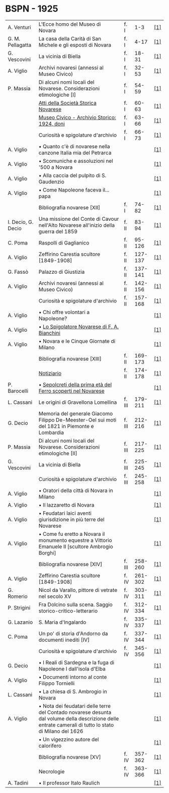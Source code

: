 # BSPN - 1925

<table>
    <tr>
        <td>A. Venturi</td>
        <td>L'Ecce homo del Museo di Novara</td>
        <td>f. I</td>
        <td>1-3</td>
        <td><a href="https://en.calameo.com/read/00726073534d72dc69f19">[1]</a></td>
    </tr>
    <tr>
        <td>G. M. Pellagatta</td>
        <td>La casa della Carit&agrave; di San Michele e gli esposti di Novara</td>
        <td>f. I</td>
        <td>4-17</td>
        <td><a href="https://en.calameo.com/read/00726073534d72dc69f19">[1]</a></td>
    </tr>
    <tr>
        <td>G. Vescovini</td>
        <td>La vicinia di Biella</td>
        <td>f. I</td>
        <td>18-31</td>
        <td><a href="https://en.calameo.com/read/00726073534d72dc69f19">[1]</a></td>
    </tr>
    <tr>
        <td>A. Viglio</td>
        <td>Archivi novaresi (annessi al Museo Civico)</td>
        <td>f. I</td>
        <td>32-53</td>
        <td><a href="https://en.calameo.com/read/00726073534d72dc69f19">[1]</a></td>
    </tr>
    <tr>
        <td>P. Massia</td>
        <td>Di alcuni nomi locali del Novarese. Considerazioni etimologiche [I]</td>
        <td>f. I</td>
        <td>54-59</td>
        <td><a href="https://en.calameo.com/read/00726073534d72dc69f19">[1]</a></td>
    </tr>
    <tr>
        <td></td>
        <td><a href="http://www.ssno.it/BSPNo/bspn_not25.html#251a">Atti della Societ&agrave; Storica Novarese</a></td>
        <td>f. I</td>
        <td>60-63</td>
        <td><a href="https://en.calameo.com/read/00726073534d72dc69f19">[1]</a></td>
    </tr>
    <tr>
        <td></td>
        <td><a href="http://www.ssno.it/BSPNo/bspn_not25.html#251b">Museo Civico - Archivio Storico: 1924, doni</a></td>
        <td>f. I</td>
        <td>63-66</td>
        <td><a href="https://en.calameo.com/read/00726073534d72dc69f19">[1]</a></td>
    </tr>
    <tr>
        <td></td>
        <td>Curiosit&agrave; e spigolature d'archivio</td>
        <td>f. I</td>
        <td>66-73</td>
        <td><a href="https://en.calameo.com/read/00726073534d72dc69f19">[1]</a></td>
    </tr>
    <tr>
        <td>A. Viglio</td>
        <td>&bullet; Quanto c'&egrave; di novarese nella canzone Italia mia del Petrarca</td>
        <td></td>
        <td></td>
        <td><a href="https://en.calameo.com/read/00726073534d72dc69f19">[1]</a></td>
    </tr>
    <tr>
        <td>A. Viglio</td>
        <td>&bullet; Scomuniche e assoluzioni nel '500 a Novara</td>
        <td></td>
        <td></td>
        <td><a href="https://en.calameo.com/read/00726073534d72dc69f19">[1]</a></td>
    </tr>
    <tr>
        <td>A. Viglio</td>
        <td>&bullet; Alla caccia del pulpito di S. Gaudenzio</td>
        <td></td>
        <td></td>
        <td><a href="https://en.calameo.com/read/00726073534d72dc69f19">[1]</a></td>
    </tr>
    <tr>
        <td>A. Viglio</td>
        <td>&bullet; Come Napoleone faceva il... papa</td>
        <td></td>
        <td></td>
        <td><a href="https://en.calameo.com/read/00726073534d72dc69f19">[1]</a></td>
    </tr>
    <tr>
        <td></td>
        <td>Bibliografia novarese [XII]</td>
        <td>f. I</td>
        <td>74-82</td>
        <td><a href="https://en.calameo.com/read/00726073534d72dc69f19">[1]</a></td>
    </tr>
    <tr>
        <td>I. Decio, G. Decio</td>
        <td>Una missione del Conte di Cavour nell'Alto Novarese all'inizio della guerra del 1859</td>
        <td>f. II</td>
        <td>83-94</td>
        <td><a href="https://en.calameo.com/read/0072607353b052b32515a">[1]</a></td>
    </tr>
    <tr>
        <td>C. Poma</td>
        <td>Raspolli di Gaglianico</td>
        <td>f. II</td>
        <td>95-126</td>
        <td><a href="https://en.calameo.com/read/0072607353b052b32515a">[1]</a></td>
    </tr>
    <tr>
        <td>A. Viglio</td>
        <td>Zeffirino Carestia scultore [1849-1908]</td>
        <td>f. II</td>
        <td>127-137</td>
        <td><a href="https://en.calameo.com/read/0072607353b052b32515a">[1]</a></td>
    </tr>
    <tr>
        <td>G. Fass&ograve;</td>
        <td>Palazzo di Giustizia</td>
        <td>f. II</td>
        <td>137-141</td>
        <td><a href="https://en.calameo.com/read/0072607353b052b32515a">[1]</a></td>
    </tr>
    <tr>
        <td>A. Viglio</td>
        <td>Archivi novaresi (annessi al Museo Civico)</td>
        <td>f. II</td>
        <td>142-156</td>
        <td><a href="https://en.calameo.com/read/0072607353b052b32515a">[1]</a></td>
    </tr>
    <tr>
        <td></td>
        <td>Curiosit&agrave; e spigolature d'archivio</td>
        <td>f. II</td>
        <td>157-168</td>
        <td><a href="https://en.calameo.com/read/0072607353b052b32515a">[1]</a></td>
    </tr>
    <tr>
        <td>A. Viglio</td>
        <td>&bullet; Chi offre volontari a Napoleone?</td>
        <td></td>
        <td></td>
        <td><a href="https://en.calameo.com/read/0072607353b052b32515a">[1]</a></td>
    </tr>
    <tr>
        <td>A. Viglio</td>
        <td>&bullet; <a href="http://www.ssno.it/BSPNo/1925_Viglio_Bianchini.pdf" target="_blank">Lo Spigolatore
            Novarese di F. A. Bianchini</a></td>
        <td></td>
        <td></td>
        <td><a href="https://en.calameo.com/read/0072607353b052b32515a">[1]</a></td>
    </tr>
    <tr>
        <td>A. Viglio</td>
        <td>&bullet; Novara e le Cinque Giornate di Milano</td>
        <td></td>
        <td></td>
        <td><a href="https://en.calameo.com/read/0072607353b052b32515a">[1]</a></td>
    </tr>
    <tr>
        <td></td>
        <td>Bibliografia novarese [XIII]</td>
        <td>f. II</td>
        <td>169-173</td>
        <td><a href="https://en.calameo.com/read/0072607353b052b32515a">[1]</a></td>
    </tr>
    <tr>
        <td></td>
        <td><a href="http://www.ssno.it/BSPNo/bspn_not25.html#252">Notiziario</a></td>
        <td>f. II</td>
        <td>174-178</td>
        <td><a href="https://en.calameo.com/read/0072607353b052b32515a">[1]</a></td>
    </tr>
    <tr>
        <td>P. Barocelli</td>
        <td>&bullet; <a href="http://www.ssno.it/BSPNo/bspn_not25.html#sepo">Sepolcreti della prima et&agrave; del Ferro
            scoperti nel Novarese</a></td>
        <td></td>
        <td></td>
        <td><a href="https://en.calameo.com/read/0072607353b052b32515a">[1]</a></td>
    </tr>
    <tr>
        <td>L. Cassani</td>
        <td>Le origini di Gravellona Lomellina</td>
        <td>f. III</td>
        <td>179-211</td>
        <td><a href="https://en.calameo.com/read/0072607352d044abf1d69">[1]</a></td>
    </tr>
    <tr>
        <td>G. Decio</td>
        <td>Memoria del generale Giacomo Filippo De-Meester-Oel sui moti del 1821 in Piemonte e Lombardia</td>
        <td>f. III</td>
        <td>212-216</td>
        <td><a href="https://en.calameo.com/read/0072607352d044abf1d69">[1]</a></td>
    </tr>
    <tr>
        <td>P. Massia</td>
        <td>Di alcuni nomi locali del Novarese. Considerazioni etimologiche [II]</td>
        <td>f. III</td>
        <td>217-225</td>
        <td><a href="https://en.calameo.com/read/0072607352d044abf1d69">[1]</a></td>
    </tr>
    <tr>
        <td>G. Vescovini</td>
        <td>La vicinia di Biella</td>
        <td>f. III</td>
        <td>225-245</td>
        <td><a href="https://en.calameo.com/read/0072607352d044abf1d69">[1]</a></td>
    </tr>
    <tr>
        <td></td>
        <td>Curiosit&agrave; e spigolature d'archivio</td>
        <td>f. III</td>
        <td>245-258</td>
        <td><a href="https://en.calameo.com/read/0072607352d044abf1d69">[1]</a></td>
    </tr>
    <tr>
        <td>A. Viglio</td>
        <td>&bullet; Oratori della citt&agrave; di Novara in Milano</td>
        <td></td>
        <td></td>
        <td><a href="https://en.calameo.com/read/0072607352d044abf1d69">[1]</a></td>
    </tr>
    <tr>
        <td>A. Viglio</td>
        <td>&bullet; Il lazzaretto di Novara</td>
        <td></td>
        <td></td>
        <td><a href="https://en.calameo.com/read/0072607352d044abf1d69">[1]</a></td>
    </tr>
    <tr>
        <td>A. Viglio</td>
        <td>&bullet; Feudatari laici aventi giurisdizione in pi&ugrave; terre del Novarese</td>
        <td></td>
        <td></td>
        <td><a href="https://en.calameo.com/read/0072607352d044abf1d69">[1]</a></td>
    </tr>
    <tr>
        <td>A. Viglio</td>
        <td>&bullet; Come fu eretto a Novara il monumento equestre a Vittorio Emanuele II [scultore Ambrogio Borghi]
        </td>
        <td></td>
        <td></td>
        <td><a href="https://en.calameo.com/read/0072607352d044abf1d69">[1]</a></td>
    </tr>
    <tr>
        <td></td>
        <td>Bibliografia novarese [XIV]</td>
        <td>f. III</td>
        <td>258-260</td>
        <td><a href="https://en.calameo.com/read/0072607352d044abf1d69">[1]</a></td>
    </tr>
    <tr>
        <td>A. Viglio</td>
        <td>Zeffirino Carestia scultore [1849-1908]</td>
        <td>f. IV</td>
        <td>261-302</td>
        <td><a href="https://en.calameo.com/read/0072607351b065b27db7d">[1]</a></td>
    </tr>
    <tr>
        <td>G. Romerio</td>
        <td>Nicol da Varallo, pittore di vetrate nel secolo XV</td>
        <td>f. IV</td>
        <td>303-311</td>
        <td><a href="https://en.calameo.com/read/0072607351b065b27db7d">[1]</a></td>
    </tr>
    <tr>
        <td>P. Strigini</td>
        <td>Fra Dolcino sulla scena. Saggio storico-critico-letterario</td>
        <td>f. IV</td>
        <td>312-334</td>
        <td><a href="https://en.calameo.com/read/0072607351b065b27db7d">[1]</a></td>
    </tr>
    <tr>
        <td>G. Lazanio</td>
        <td>S. Maria d'Ingalardo</td>
        <td>f. IV</td>
        <td>335-337</td>
        <td><a href="https://en.calameo.com/read/0072607351b065b27db7d">[1]</a></td>
    </tr>
    <tr>
        <td>C. Poma</td>
        <td>Un po' di storia d'Andorno da documenti inediti [IV]</td>
        <td>f. IV</td>
        <td>337-344</td>
        <td><a href="https://en.calameo.com/read/0072607351b065b27db7d">[1]</a></td>
    </tr>
    <tr>
        <td></td>
        <td>Curiosit&agrave; e spigolature d'archivio</td>
        <td>f. IV</td>
        <td>345-356</td>
        <td><a href="https://en.calameo.com/read/0072607351b065b27db7d">[1]</a></td>
    </tr>
    <tr>
        <td>G. Decio</td>
        <td>&bullet; I Reali di Sardegna e la fuga di Napoleone I dall'isola d'Elba</td>
        <td></td>
        <td></td>
        <td><a href="https://en.calameo.com/read/0072607351b065b27db7d">[1]</a></td>
    </tr>
    <tr>
        <td>A. Viglio</td>
        <td>&bullet; Documenti intorno al conte Filippo Tornielli</td>
        <td></td>
        <td></td>
        <td><a href="https://en.calameo.com/read/0072607351b065b27db7d">[1]</a></td>
    </tr>
    <tr>
        <td>L. Cassani</td>
        <td>&bullet; La chiesa di S. Ambrogio in Novara</td>
        <td></td>
        <td></td>
        <td><a href="https://en.calameo.com/read/0072607351b065b27db7d">[1]</a></td>
    </tr>
    <tr>
        <td>A. Viglio</td>
        <td>&bullet; Nota dei feudatari delle terre del Contado novarese desunta dal volume della descrizione delle
            entrate camerali di tutto lo stato di Milano del 1626
        </td>
        <td></td>
        <td></td>
        <td><a href="https://en.calameo.com/read/0072607351b065b27db7d">[1]</a></td>
    </tr>
    <tr>
        <td></td>
        <td>&bullet; Un vigezzino autore del calorifero</td>
        <td></td>
        <td></td>
        <td><a href="https://en.calameo.com/read/0072607351b065b27db7d">[1]</a></td>
    </tr>
    <tr>
        <td></td>
        <td>Bibliografia novarese [XV]</td>
        <td>f. IV</td>
        <td>357-362</td>
        <td><a href="https://en.calameo.com/read/0072607351b065b27db7d">[1]</a></td>
    </tr>
    <tr>
        <td></td>
        <td>Necrologie</td>
        <td>f. IV</td>
        <td>363-366</td>
        <td><a href="https://en.calameo.com/read/0072607351b065b27db7d">[1]</a></td>
    </tr>
    <tr>
        <td>A. Tadini</td>
        <td>&bullet; Il professor Italo Raulich</td>
        <td></td>
        <td></td>
        <td><a href="https://en.calameo.com/read/0072607351b065b27db7d">[1]</a></td>
    </tr>
</table>